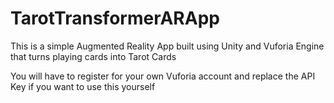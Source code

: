 # TarotTransformerARApp
This is a simple Augmented Reality App built using Unity and Vuforia Engine that turns playing cards into Tarot Cards

You will have to register for your own Vuforia account and replace the API Key if you want to use this yourself

